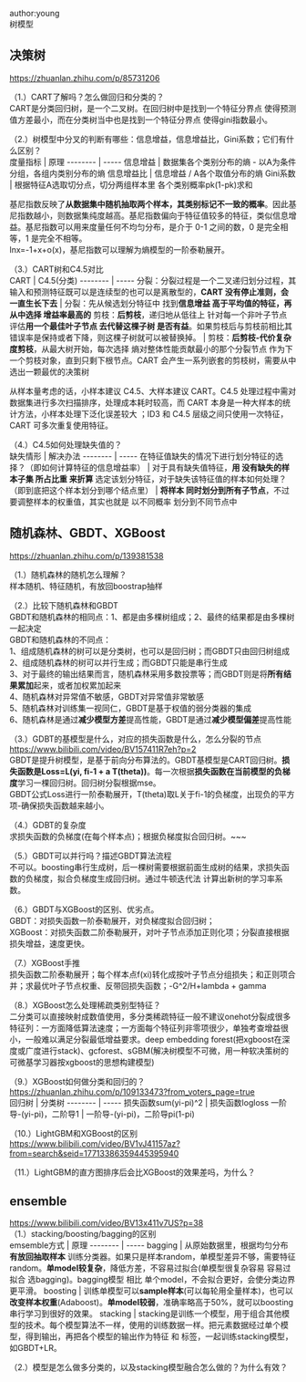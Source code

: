 
author:young<br>
树模型<br>

## 决策树
https://zhuanlan.zhihu.com/p/85731206<br>

（1.）CART了解吗？怎么做回归和分类的？<br>
CART是分类回归树，是一个二叉树。在回归树中是找到一个特征分界点 使得预测值方差最小，而在分类树当中也是找到一个特征分界点 使得gini指数最小。<br>

（2.）树模型中分叉的判断有哪些：信息增益，信息增益比，Gini系数；它们有什么区别？<br>
度量指标     | 原理
-------- | -----
信息增益  | 数据集各个类别分布的熵 - 以A为条件分组，各组内类别分布的熵
信息增益比  | 信息增益 / A各个取值分布的熵
Gini系数  | 根据特征A选取切分点，切分两组样本里 各个类别概率pk(1-pk)求和

基尼指数反映了**从数据集中随机抽取两个样本，其类别标记不一致的概率**。因此基尼指数越小，则数据集纯度越高。基尼指数偏向于特征值较多的特征，类似信息增益。基尼指数可以用来度量任何不均匀分布，是介于 0-1 之间的数，0 是完全相等，1 是完全不相等。<br>
lnx=-1+x+o(x)，基尼指数可以理解为熵模型的一阶泰勒展开。<br>


（3.）CART树和C4.5对比<br>
CART     | C4.5(分类)
-------- | -----
分裂：分裂过程是一个二叉递归划分过程，其输入和预测特征既可以是连续型的也可以是离散型的，**CART 没有停止准则，会一直生长下去**  | 分裂：先从候选划分特征中 找到**信息增益 高于平均值的特征，再从中选择 增益率最高的**
剪枝：**后剪枝**，递归地从低往上 针对每一个非叶子节点 评估**用一个最佳叶子节点 去代替这棵子树 是否有益**。如果剪枝后与剪枝前相比其错误率是保持或者下降，则这棵子树就可以被替换掉。  | 剪枝：**后剪枝-代价复杂度剪枝**，从最大树开始，每次选择 熵对整体性能贡献最小的那个分裂节点 作为下一个剪枝对象，直到只剩下根节点。CART 会产生一系列嵌套的剪枝树，需要从中选出一颗最优的决策树

从样本量考虑的话，小样本建议 C4.5、大样本建议 CART。C4.5 处理过程中需对数据集进行多次扫描排序，处理成本耗时较高，而 CART 本身是一种大样本的统计方法，小样本处理下泛化误差较大 ；ID3 和 C4.5 层级之间只使用一次特征，CART 可多次重复使用特征。<br>


（4.）C4.5如何处理缺失值的？<br>
缺失情形     | 解决办法
-------- | -----
在特征值缺失的情况下进行划分特征的选择？（即如何计算特征的信息增益率）  | 对于具有缺失值特征，**用 没有缺失的样本子集 所占比重 来折算**
选定该划分特征，对于缺失该特征值的样本如何处理？（即到底把这个样本划分到哪个结点里）  | **将样本 同时划分到所有子节点**，不过要调整样本的权重值，其实也就是 以不同概率 划分到不同节点中


## 随机森林、GBDT、XGBoost
https://zhuanlan.zhihu.com/p/139381538<br>

（1.）随机森林的随机怎么理解？<br>
样本随机、特征随机，有放回boostrap抽样<br>

（2.）比较下随机森林和GBDT<br>
GBDT和随机森林的相同点：1、都是由多棵树组成；2、最终的结果都是由多棵树一起决定<br>
GBDT和随机森林的不同点：<br>
1、组成随机森林的树可以是分类树，也可以是回归树；而GBDT只由回归树组成<br>
2、组成随机森林的树可以并行生成；而GBDT只能是串行生成<br>
3、对于最终的输出结果而言，随机森林采用多数投票等；而GBDT则是将**所有结果累加**起来，或者加权累加起来<br>
4、随机森林对异常值不敏感，GBDT对异常值非常敏感<br>
5、随机森林对训练集一视同仁，GBDT是基于权值的弱分类器的集成<br>
6、随机森林是通过**减少模型方差**提高性能，GBDT是通过**减少模型偏差**提高性能<br>

（3.）GDBT的基模型是什么，对应的损失函数是什么，怎么分裂的节点<br>
https://www.bilibili.com/video/BV157411R7eh?p=2<br>
GBDT是提升树模型，是基于前向分布算法的。GBDT基模型是CART回归树。**损失函数是Loss=L(yi, fi-1 + a T(theta))**。每一次根据**损失函数在当前模型的负梯度**学习一棵回归树。回归树分裂根据mse。<br>
GBDT公式Loss进行一阶泰勒展开，T(theta)取L关于fi-1的负梯度，出现负的平方项-确保损失函数越来越小。<br>

（4.）GDBT的复杂度<br>
求损失函数的负梯度(在每个样本点)；根据负梯度拟合回归树。~~~ <br>

（5.）GBDT可以并行吗？描述GBDT算法流程<br>
不可以。boosting串行生成树，后一棵树需要根据前面生成树的结果，求损失函数的负梯度，拟合负梯度生成回归树。通过牛顿迭代法 计算出新树的学习率系数。<br>

（6.）GBDT与XGBoost的区别、优劣点。<br>
GBDT：对损失函数一阶泰勒展开，对负梯度拟合回归树；<br>
XGBoost：对损失函数二阶泰勒展开，对叶子节点添加正则化项；分裂直接根据损失增益，速度更快。<br>

（7.）XGBoost手推<br>
损失函数二阶泰勒展开；每个样本点f(xi)转化成按叶子节点分组损失；和正则项合并；求最优叶子节点权重、反带回损失函数；-G^2/H+lambda + gamma<br>

（8.）XGBoost怎么处理稀疏类别型特征？<br>
二分类可以直接映射成数值使用，多分类稀疏特征一般不建议onehot分裂成很多特征列：一方面降低算法速度；一方面每个特征列非零项很少，单独考查增益很小，一般难以满足分裂最低增益要求。deep embedding forest(把xgboost在深度或广度进行stack)、gcforest、sGBM(解决树模型不可微，用一种软决策树的可微基学习器按xgboost的思想构建模型)<br>

（9.）XGBoost如何做分类和回归的？<br>
https://zhuanlan.zhihu.com/p/109133473?from_voters_page=true<br>
回归树     | 分类树
-------- | -----
损失函数sum(yi-pi)^2  | 损失函数logloss
一阶导-(yi-pi)，二阶导1  | 一阶导-(yi-pi)，二阶导pi(1-pi)


（10.）LightGBM和XGBoost的区别<br>
https://www.bilibili.com/video/BV1vJ41157az?from=search&seid=17713386359445395940<br>


（11.）LightGBM的直方图排序后会比XGBoost的效果差吗，为什么？<br>



## ensemble
https://www.bilibili.com/video/BV13x411v7US?p=38<br>
（1.）stacking/boosting/bagging的区别<br>
emsemble方式     | 原理
-------- | -----
bagging  | 从原始数据里，根据均匀分布 **有放回抽取样本** 训练分类器。如果只是样本random，单模型差异不够，需要特征random。**单model较复杂**，降低方差，不容易过拟合(单模型很复杂容易 容易过拟合 选bagging)。bagging模型 相比 单个model，不会拟合更好，会使分类边界更平滑。
boosting  | 训练单模型可以**sample样本**(可以每轮用全量样本)，也可以**改变样本权重**(Adaboost)。**单model较弱**，准确率略高于50%，就可以boosting串行学习到很好的效果。
stacking  | stacking是训练一个模型，用于组合其他模型的技术。每个模型算法不一样，使用的训练数据一样。把元素数据经过单个模型，得到输出，再把各个模型的输出作为特征 和 标签，一起训练stacking模型，如GBDT+LR。



（2.）模型是怎么做多分类的，以及stacking模型融合怎么做的？为什么有效？





